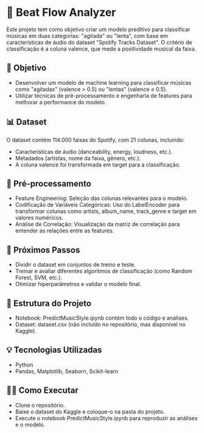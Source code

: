 # 🎵 Beat Flow Analyzer
Este projeto tem como objetivo criar um modelo preditivo para classificar músicas em duas categorias: "agitada" ou "lenta", com base em características de áudio do dataset "Spotify Tracks Dataset". O critério de classificação é a coluna valence, que mede a positividade musical da faixa.

## 🎯 Objetivo
- Desenvolver um modelo de machine learning para classificar músicas como "agitadas" (valence > 0.5) ou "lentas" (valence ≤ 0.5).
- Utilizar técnicas de pré-processamento e engenharia de features para melhorar a performance do modelo.

## 📊 Dataset
O dataset contém 114.000 faixas do Spotify, com 21 colunas, incluindo:

- Características de áudio (danceability, energy, loudness, etc.).
- Metadados (artistas, nome da faixa, gênero, etc.).
- A coluna valence foi transformada em target para a classificação.

## 🔧 Pré-processamento
- Feature Engineering: Seleção das colunas relevantes para o modelo.
- Codificação de Variáveis Categóricas: Uso do LabelEncoder para transformar colunas como artists, album_name, track_genre e target em valores numéricos.
- Análise de Correlação: Visualização da matriz de correlação para entender as relações entre as features.

## 🚀 Próximos Passos
- Dividir o dataset em conjuntos de treino e teste.
- Treinar e avaliar diferentes algoritmos de classificação (como Random Forest, SVM, etc.).
- Otimizar hiperparâmetros e validar o modelo final.

## 📂 Estrutura do Projeto
- Notebook: PredictMusicStyle.ipynb contém todo o código e análises.
- Dataset: dataset.csv (não incluído no repositório, mas disponível no Kaggle).

## 💡 Tecnologias Utilizadas
- Python
- Pandas, Matplotlib, Seaborn, Scikit-learn

## 👨‍💻 Como Executar
- Clone o repositório.
- Baixe o dataset do Kaggle e coloque-o na pasta do projeto.
- Execute o notebook PredictMusicStyle.ipynb para reproduzir as análises e o modelo.
